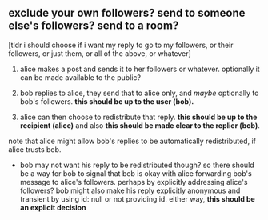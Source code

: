 ## exclude your own followers? send to someone else's followers? send to a room?

[tldr i should choose if i want my reply to go to my followers, or their followers, or just them, or all of the above, or whatever]

1. alice makes a post and sends it to her followers or whatever. optionally it can be made available to the public?

1. bob replies to alice, they send that to alice only, and *maybe* optionally to bob's followers. **this should be up to the user (bob).**

1. alice can then choose to redistribute that reply. **this should be up to the recipient (alice)** and also **this should be made clear to the replier (bob)**.

note that alice might allow bob's replies to be automatically redistributed, if alice trusts bob.

- bob may not want his reply to be redistributed though? so there should be a way for bob to signal that bob is okay with alice forwarding bob's message to alice's followers. perhaps by explicitly addressing alice's followers? bob might also make his reply explicitly anonymous and transient by using id: null or not providing id. either way, **this should be an explicit decision**